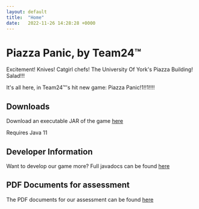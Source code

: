 ```yaml
---
layout: default
title:  "Home"
date:   2022-11-26 14:28:28 +0000
---
```

# Piazza Panic, by Team24™

Excitement! Knives! Catgirl chefs! The University Of York's Piazza Building! Salad!!!

It's all here, in Team24™'s hit new game: Piazza Panic!1!!1!!!!

## Downloads 

Download an executable JAR of the game  [here](./desktop-1.0.jar)

Requires Java 11

## Developer Information

Want to develop our game more? Full javadocs can be found  [here](./javadoc.zip)

## PDF Documents for assessment

The PDF documents for our assessment can be found [here](https://drive.google.com/drive/folders/1uPDxU_NtrS0mfdUevFa9mR-tiHp2zYf8)